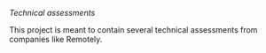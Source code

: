 *Technical assessments*

This project is meant to contain several technical assessments from companies like Remotely.